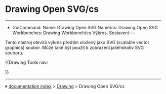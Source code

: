 # Drawing Open SVG/cs
---
- GuiCommand:   Name: Drawing Open SVG   Name/cs: Drawing Open SVG   Workbenches: Drawing Workbench/cs   Výkres, Sestavení---


</div>

Tento nástroj otevírá výkres předtím uložený jako SVG (scalable vector graphics) soubor. Může také být použit k zobrazení jakéhokoliv SVG souboru.








{{Drawing Tools navi

}}



---
⏵ [documentation index](../README.md) > [Drawing](Category_Drawing.md) > Drawing Open SVG/cs
